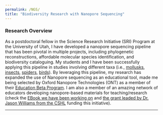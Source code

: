 ```yaml
---
permalink: /NGS/
title: "Biodiversity Research with Nanopore Sequencing"
---
```


### Research Overview

As a postdoctoral fellow in the Science Research Initiative (SRI) Program at the University of Utah, I have developed a nanopore sequencing pipeline that has been pivotal in multiple projects, including phylogenetic reconstructions, affordable molecular species identification, and biodiversity cataloguing. My students and  I have been successfully applying this pipeline in studies involving different taxa (i.e., [mollusks](https://www.ucur.org/2024/nanopore-sequencing-as-a-tool-supporting-pharmacological-research-in-historically-neglected-marine-micromollusks-from-traditional), [insects](https://www.ucur.org/2024/in-the-depths-of-the-understory-costa-rican-associations-between-ants-and-coccoidea-unraveled-using), [spiders](https://www.ucur.org/2024/in-the-depths-of-the-understory-costa-rican-associations-between-ants-and-coccoidea-unraveled-using), [birds](https://our.utah.edu/research-scholarship-opportunities/wilkes-scholars/)). By leveraging this pipeline, my research has expanded the use of Nanopore sequencing as an educational tool, made me being selected by Oxford Nanopore Technologies (ONT) as a member of their [Education Beta Program](https://nanoporetech.com/about/education). I am also a member of an amazing network of educators developing nanopore-based materials for teaching/research (check the [EBook we have been working on](https://github.com/probstrodolfo/ebook-website) and [the grant leaded by Dr. Jason Williams from the CSHL](https://www.nsf.gov/awardsearch/showAward?AWD_ID=2216349&HistoricalAwards=false) funding this initiative).

---
